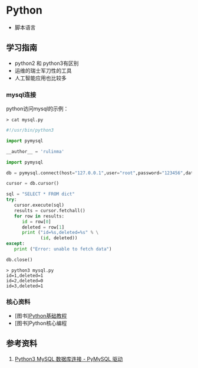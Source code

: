 # Python

* 脚本语言

## 学习指南

* python2 和 python3有区别
* 运维的瑞士军刀性的工具
* 人工智能应用也比较多

### mysql连接

python访问mysql的示例：

``` shell
> cat mysql.py
```

``` python
#!/usr/bin/python3

import pymysql

__author__ = 'rulinma'

import pymysql

db = pymysql.connect(host="127.0.0.1",user="root",password="123456",database="rulin_test")

cursor = db.cursor()

sql = "SELECT * FROM dict"
try:
   cursor.execute(sql)
   results = cursor.fetchall()
   for row in results:
      id = row[0]
      deleted = row[1]
      print ("id=%s,deleted=%s" % \
             (id, deleted))
except:
   print ("Error: unable to fetch data")

db.close()


```

``` shell
> python3 mysql.py
id=1,deleted=1
id=2,deleted=0
id=3,deleted=1
```

### 核心资料

* [图书][Python基础教程](http://product.dangdang.com/25218035.html)
* [图书]Python核心编程

## 参考资料

1. [Python3 MySQL 数据库连接 - PyMySQL 驱动](https://www.runoob.com/python3/python3-mysql.html)